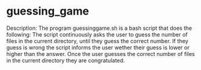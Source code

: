 # guessing_game
Description: The program guessinggame.sh is a bash script that does the following:
The script continuously asks the user to guess the number of files in the current directory, until they guess the correct number. 
If they guess is wrong the script informs the user wether their guess is lower or higher than the answer.
Once the user guesses the correct number of files in the current directory they are congratulated.
